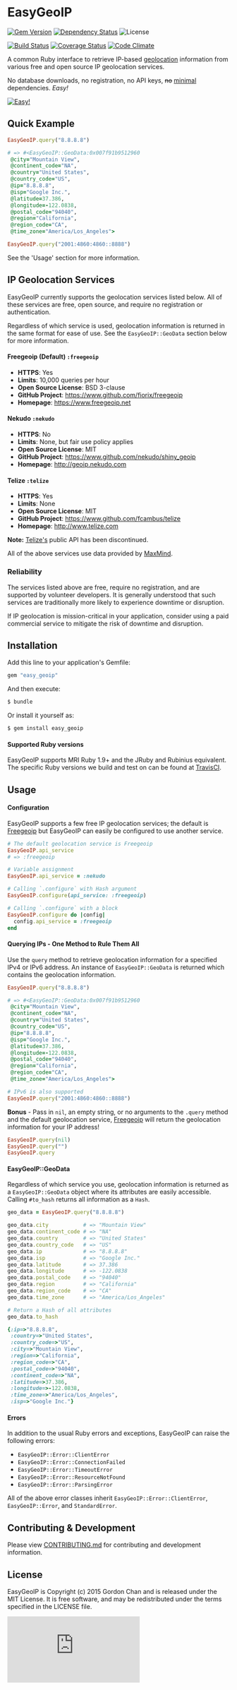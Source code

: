 # EasyGeoIP
[![Gem Version][version-badge]][rubygems] [![Dependency Status][dependency-badge]][gemnasium] ![License][license-badge]

[![Build Status][travis-badge]][travis] [![Coverage Status][coveralls-badge]][coveralls] [![Code Climate][code-climate-badge]][code-climate]

A common Ruby interface to retrieve IP-based [geolocation][geolocation-wiki] information from various free and open source IP geolocation services.

No database downloads, no registration, no API keys, ~~no~~ [minimal][gemspec] dependencies. *Easy!*

[![Easy!][easy-gif]][gif-credit]

## Quick Example

```ruby
EasyGeoIP.query("8.8.8.8")

# => #<EasyGeoIP::GeoData:0x007f91b9512960
 @city="Mountain View",
 @continent_code="NA",
 @country="United States",
 @country_code="US",
 @ip="8.8.8.8",
 @isp="Google Inc.",
 @latitude=37.386,
 @longitude=-122.0838,
 @postal_code="94040",
 @region="California",
 @region_code="CA",
 @time_zone="America/Los_Angeles">

EasyGeoIP.query("2001:4860:4860::8888")
```

See the 'Usage' section for more information.

## IP Geolocation Services

EasyGeoIP currently supports the geolocation services listed below. All of these services are free, open source, and require no registration or authentication.

Regardless of which service is used, geolocation information is returned in the same format for ease of use. See the `EasyGeoIP::GeoData` section below for more information.

#### Freegeoip (Default) `:freegeoip`
* **HTTPS**: Yes
* **Limits**: 10,000 queries per hour
* **Open Source License**: BSD 3-clause
* **GitHub Project**: https://www.github.com/fiorix/freegeoip
* **Homepage**: https://www.freegeoip.net

#### Nekudo `:nekudo`
* **HTTPS**: No
* **Limits**: None, but fair use policy applies
* **Open Source License**: MIT
* **GitHub Project**: https://www.github.com/nekudo/shiny_geoip
* **Homepage**: http://geoip.nekudo.com

#### Telize `:telize`
* **HTTPS**: Yes
* **Limits**: None
* **Open Source License**: MIT
* **GitHub Project**: https://www.github.com/fcambus/telize
* **Homepage**: http://www.telize.com

**Note:** [Telize's][telize] public API has been discontinued.

All of the above services use data provided by [MaxMind][maxmind].

### Reliability

The services listed above are free, require no registration, and are supported by volunteer developers. It is generally understood that such services are traditionally more likely to experience downtime or disruption.

If IP geolocation is mission-critical in your application, consider using a paid commercial service to mitigate the risk of downtime and disruption.

## Installation

Add this line to your application's Gemfile:

```ruby
gem "easy_geoip"
```

And then execute:

```bash
$ bundle
```

Or install it yourself as:

```bash
$ gem install easy_geoip
```

#### Supported Ruby versions
EasyGeoIP supports MRI Ruby 1.9+ and the JRuby and Rubinius equivalent. The specific Ruby versions we build and test on can be found at [TravisCI][travis].

## Usage

#### Configuration

EasyGeoIP supports a few free IP geolocation services; the default is [Freegeoip][freegeoip] but EasyGeoIP can easily be configured to use another service.

```ruby
# The default geolocation service is Freegeoip
EasyGeoIP.api_service
# => :freegeoip

# Variable assignment
EasyGeoIP.api_service = :nekudo

# Calling `.configure` with Hash argument
EasyGeoIP.configure(api_service: :freegeoip)

# Calling `.configure` with a block
EasyGeoIP.configure do |config|
  config.api_service = :freegeoip
end
```

#### Querying IPs - One Method to Rule Them All

Use the `query` method to retrieve geolocation information for a specified IPv4 or IPv6 address. An instance of `EasyGeoIP::GeoData` is returned which contains the geolocation information.

```ruby
EasyGeoIP.query("8.8.8.8")

# => #<EasyGeoIP::GeoData:0x007f91b9512960
 @city="Mountain View",
 @continent_code="NA",
 @country="United States",
 @country_code="US",
 @ip="8.8.8.8",
 @isp="Google Inc.",
 @latitude=37.386,
 @longitude=-122.0838,
 @postal_code="94040",
 @region="California",
 @region_code="CA",
 @time_zone="America/Los_Angeles">

# IPv6 is also supported
EasyGeoIP.query("2001:4860:4860::8888")
```

**Bonus** - Pass in `nil`, an empty string, or no arguments to the `.query` method and the default geolocation service, [Freegeoip][freegeoip] will return the geolocation information for your IP address!

```ruby
EasyGeoIP.query(nil)
EasyGeoIP.query("")
EasyGeoIP.query
```

#### EasyGeoIP::GeoData

Regardless of which service you use, geolocation information is returned as a `EasyGeoIP::GeoData` object where its attributes are easily accessible. Calling `#to_hash` returns all information as a `Hash`.

```ruby
geo_data = EasyGeoIP.query("8.8.8.8")

geo_data.city           # => "Mountain View"
geo_data.continent_code # => "NA"
geo_data.country        # => "United States"
geo_data.country_code   # => "US"
geo_data.ip             # => "8.8.8.8"
geo_data.isp            # => "Google Inc."
geo_data.latitude       # => 37.386
geo_data.longitude      # => -122.0838
geo_data.postal_code    # => "94040"
geo_data.region         # => "California"
geo_data.region_code    # => "CA"
geo_data.time_zone      # => "America/Los_Angeles"

# Return a Hash of all attributes
geo_data.to_hash

{:ip=>"8.8.8.8",
 :country=>"United States",
 :country_code=>"US",
 :city=>"Mountain View",
 :region=>"California",
 :region_code=>"CA",
 :postal_code=>"94040",
 :continent_code=>"NA",
 :latitude=>37.386,
 :longitude=>-122.0838,
 :time_zone=>"America/Los_Angeles",
 :isp=>"Google Inc."}
```

#### Errors

In addition to the usual Ruby errors and exceptions, EasyGeoIP can raise the following errors:

* `EasyGeoIP::Error::ClientError`
* `EasyGeoIP::Error::ConnectionFailed`
* `EasyGeoIP::Error::TimeoutError`
* `EasyGeoIP::Error::ResourceNotFound`
* `EasyGeoIP::Error::ParsingError`

All of the above error classes inherit `EasyGeoIP::Error::ClientError`, `EasyGeoIP::Error`, and `StandardError`.

## Contributing & Development

Please view [CONTRIBUTING.md][contributing] for contributing and development information.

## License

EasyGeoIP is Copyright (c) 2015 Gordon Chan and is released under the MIT License. It is free software, and may be redistributed under the terms specified in the LICENSE file.

[version-badge]: https://badge.fury.io/rb/easy_geoip.svg
[rubygems]: https://rubygems.org/gems/easy_geoip
[dependency-badge]: https://gemnasium.com/gchan/easy_geoip.svg
[gemnasium]: https://gemnasium.com/gchan/easy_geoip
[license-badge]: https://img.shields.io/badge/license-MIT-blue.svg
[travis-badge]: https://travis-ci.org/gchan/easy_geoip.svg?branch=master
[travis]: https://travis-ci.org/gchan/easy_geoip
[coveralls-badge]: https://coveralls.io/repos/gchan/easy_geoip/badge.svg?branch=master&service=github
[coveralls]: https://coveralls.io/github/gchan/easy_geoip?branch=master
[code-climate-badge]: https://codeclimate.com/github/gchan/easy_geoip/badges/gpa.svg
[code-climate]: https://codeclimate.com/github/gchan/easy_geoip

[easy-gif]: https://raw.githubusercontent.com/gchan/easy_geoip/master/easy.gif
[gif-credit]: https://dwigif.appspot.com/

[maxmind]: http://www.maxmind.com
[telize]: http://www.telize.com
[freegeoip]: https://www.freegeoip.net
[geolocation-wiki]: https://en.wikipedia.org/wiki/Geolocation

[gemspec]: https://github.com/gchan/easy_geoip/blob/master/easy_geoip.gemspec#L27
[contributing]: https://github.com/gchan/easy_geoip/blob/master/CONTRIBUTING.md

[![Analytics](https://ga-beacon.appspot.com/UA-70790190-2/easy_geoip/README.md?flat)](https://github.com/igrigorik/ga-beacon)
